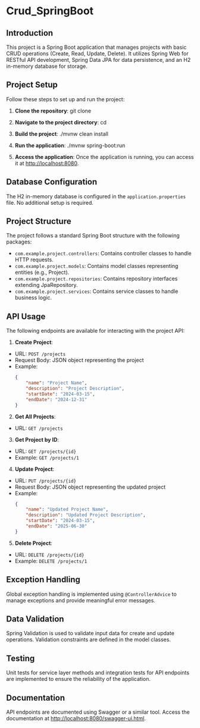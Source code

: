 # Crud_SpringBoot

## Introduction
This project is a Spring Boot application that manages projects with basic CRUD operations (Create, Read, Update, Delete). It utilizes Spring Web for RESTful API development, Spring Data JPA for data persistence, and an H2 in-memory database for storage.

## Project Setup
Follow these steps to set up and run the project:

1. **Clone the repository**:
git clone <repository-url>

2. **Navigate to the project directory**:
cd <project-directory>

3. **Build the project**:
./mvnw clean install

4. **Run the application**:
./mvnw spring-boot:run


5. **Access the application**:
Once the application is running, you can access it at [http://localhost:8080](http://localhost:8080).

## Database Configuration
The H2 in-memory database is configured in the `application.properties` file. No additional setup is required.

## Project Structure
The project follows a standard Spring Boot structure with the following packages:

- `com.example.project.controllers`: Contains controller classes to handle HTTP requests.
- `com.example.project.models`: Contains model classes representing entities (e.g., Project).
- `com.example.project.repositories`: Contains repository interfaces extending JpaRepository.
- `com.example.project.services`: Contains service classes to handle business logic.

## API Usage
The following endpoints are available for interacting with the project API:

1. **Create Project**: 
- URL: `POST /projects`
- Request Body: JSON object representing the project
- Example:
  ```json
  {
      "name": "Project Name",
      "description": "Project Description",
      "startDate": "2024-03-15",
      "endDate": "2024-12-31"
  }
  ```

2. **Get All Projects**: 
- URL: `GET /projects`

3. **Get Project by ID**: 
- URL: `GET /projects/{id}`
- Example: `GET /projects/1`

4. **Update Project**: 
- URL: `PUT /projects/{id}`
- Request Body: JSON object representing the updated project
- Example:
  ```json
  {
      "name": "Updated Project Name",
      "description": "Updated Project Description",
      "startDate": "2024-03-15",
      "endDate": "2025-06-30"
  }
  ```

5. **Delete Project**: 
- URL: `DELETE /projects/{id}`
- Example: `DELETE /projects/1`

## Exception Handling
Global exception handling is implemented using `@ControllerAdvice` to manage exceptions and provide meaningful error messages.

## Data Validation
Spring Validation is used to validate input data for create and update operations. Validation constraints are defined in the model classes.

## Testing
Unit tests for service layer methods and integration tests for API endpoints are implemented to ensure the reliability of the application.

## Documentation
API endpoints are documented using Swagger or a similar tool. Access the documentation at [http://localhost:8080/swagger-ui.html](http://localhost:8080/swagger-ui.html).




